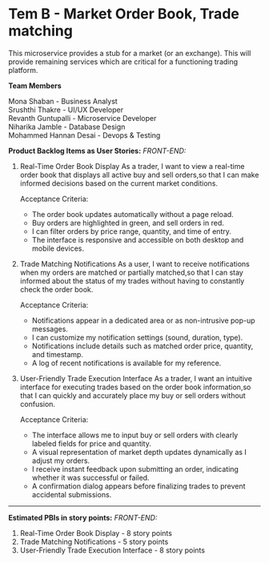 # Tem B - Market Order Book, Trade matching
This microservice provides a stub for a market (or an exchange). This will provide remaining services which are critical for a functioning trading platform.

**Team Members**

Mona Shaban - Business Analyst \
Srushthi Thakre - UI/UX Developer \
Revanth Guntupalli - Microservice Developer \
Niharika Jamble - Database Design \
Mohammed Hannan Desai - Devops & Testing

**Product Backlog Items as User Stories:**
*FRONT-END:*

1. Real-Time Order Book Display
   As a trader, 
   I want to view a real-time order book that displays all active buy and sell orders,so that I can make informed decisions 
   based on the current market conditions.

   Acceptance Criteria:
   - The order book updates automatically without a page reload.
   - Buy orders are highlighted in green, and sell orders in red.
   - I can filter orders by price range, quantity, and time of entry.
   - The interface is responsive and accessible on both desktop and mobile devices.

2. Trade Matching Notifications
   As a user, 
   I want to receive notifications when my orders are matched or partially matched,so that I can stay informed about the 
   status of my trades without having to constantly check the order book.

   Acceptance Criteria:
    - Notifications appear in a dedicated area or as non-intrusive pop-up messages.
    - I can customize my notification settings (sound, duration, type).
    - Notifications include details such as matched order price, quantity, and timestamp.
    - A log of recent notifications is available for my reference.

 3. User-Friendly Trade Execution Interface
    As a trader, 
    I want an intuitive interface for executing trades based on the order book  information,so that I can quickly and 
    accurately place my buy or sell orders without confusion.

    Acceptance Criteria:
     - The interface allows me to input buy or sell orders with clearly labeled fields for price and quantity.
     - A visual representation of market depth updates dynamically as I adjust my orders.
     - I receive instant feedback upon submitting an order, indicating whether it was successful or  failed.
     - A confirmation dialog appears before finalizing trades to prevent accidental submissions.
   
---------------------------------------------------------------------------------------------------------------------------
  **Estimated PBIs in story points:**
  *FRONT-END:*

  1. Real-Time Order Book Display - 8 story points
  2. Trade Matching Notifications - 5 story points
  3. User-Friendly Trade Execution Interface - 8 story points


